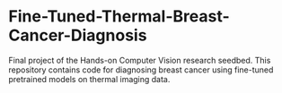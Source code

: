 # Fine-Tuned-Thermal-Breast-Cancer-Diagnosis
Final project of the Hands-on Computer Vision research seedbed. This repository contains code for diagnosing breast cancer using fine-tuned pretrained models on thermal imaging data.

